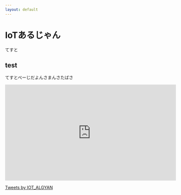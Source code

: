 ```yaml
---
layout: default
---
```


# IoTあるじゃん

てすと

## test

てすとぺーじだよんさまんさたばさ


<iframe width="560" height="315" src="https://www.youtube.com/embed/m-3DpcJ1mm4" frameborder="0" allow="accelerometer; autoplay; encrypted-media; gyroscope; picture-in-picture" allowfullscreen></iframe>

<a class="twitter-timeline" href="https://twitter.com/IOT_ALGYAN?ref_src=twsrc%5Etfw">Tweets by IOT_ALGYAN</a> <script async src="https://platform.twitter.com/widgets.js" charset="utf-8"></script>

<div id="fb-root"></div>
<script async defer crossorigin="anonymous" src="https://connect.facebook.net/ja_JP/sdk.js#xfbml=1&version=v7.0" nonce="TNVfciCu"></script>

<div class="fb-page" data-href="https://www.facebook.com/groups/ioytjp" data-tabs="" data-width="" data-height="" data-small-header="true" data-adapt-container-width="true" data-hide-cover="false" data-show-facepile="true"></div>
